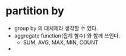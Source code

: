 # partition by
- group by 의 대체제라 생각할 수 있다.
- aggregate function(집계 함수) 와 함께 쓰인다.
  - SUM, AVG, MAX, MIN, COUNT
- 